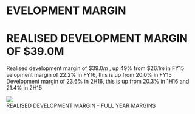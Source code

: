 # EVELOPMENT MARGIN  

# REALISED DEVELOPMENT MARGIN OF \$39.0M  

Realised development margin of $\$ 39.0 m$ , up $4 9 \%$ from $\$ 26.1 m$ in FY15   
velopment margin of $2 2 . 2 \%$ in FY16, this is up from $2 0 . 0 \%$ in FY15   
Development margin of $2 3 . 6 \%$ in 2H16, this is up from $2 0 . 3 \%$ in 1H16 and $2 1 . 4 \%$ in 2H15  

![](tmp9_uosl2p/173226352bfcd4011eee8115432ac71e5a5492aa03b55264418246dc05027e3e.jpg)  
REALISED DEVELOPMENT MARGIN - FULL YEAR MARGINS  